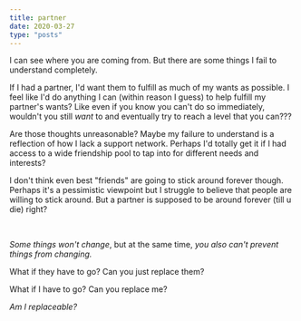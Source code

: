 ```yaml
---
title: partner
date: 2020-03-27
type: "posts"
---
```


I can see where you are coming from. But there are some things I fail to understand completely.

If I had a partner, I'd want them to fulfill as much of my wants as possible.
I feel like I'd do anything I can (within reason I guess) to help fulfill my partner's wants?
Like even if you know you can't do so immediately, wouldn't you still _want_ to and eventually try to reach a level that you can???

Are those thoughts unreasonable? Maybe my failure to understand is a reflection of how I lack a support network.
Perhaps I'd totally get it if I had access to a wide friendship pool to tap into for different needs and interests?

I don't think even best "friends" are going to stick around forever though. Perhaps it's a pessimistic viewpoint but I struggle to believe that people are willing to stick around. But a partner is supposed to be around forever (till u die) right?

<br/>


_Some things won't change_, but at the same time, _you also can't prevent things from changing._

What if they have to go? Can you just replace them?

What if I have to go? Can you replace me?

_Am I replaceable?_
